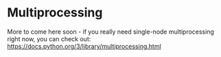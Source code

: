 # Multiprocessing

More to come here soon - if you really need single-node multiprocessing right now, you can check out:
https://docs.python.org/3/library/multiprocessing.html
